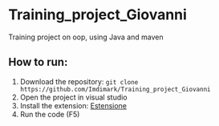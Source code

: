 # Training_project_Giovanni
Training project on oop, using Java and maven



## How to run:
1. Download the repository: ``` git clone https://github.com/Imdimark/Training_project_Giovanni ```
2. Open the project in visual studio
3. Install the extension: [Estensione](https://marketplace.visualstudio.com/items?itemName=vscjava.vscode-java-pack)
4. Run the code (F5)

